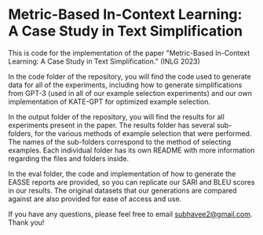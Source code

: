 # Metric-Based In-Context Learning: A Case Study in Text Simplification

This is code for the implementation of the paper "Metric-Based In-Context Learning: A Case Study in Text Simplification." (INLG 2023)

In the code folder of the repository, you will find the code used to generate data for all of the experiments, including how to generate simplifications from GPT-3 (used in all of our example selection experiments) and our own implementation of KATE-GPT for optimized example selection.

In the output folder of the repository, you will find the results for all experiments present in the paper. The results folder has several sub-folders, for the various methods of example selection that were performed. The names of the sub-folders correspond to the method of selecting examples. Each individual folder has its own README with more information regarding the files and folders inside. 

In the eval folder, the code and implementation of how to generate the EASSE reports are provided, so you can replicate our SARI and BLEU scores in our results. The original datasets that our generations are compared against are also provided for ease of access and use.

If you have any questions, please feel free to email subhavee2@gmail.com. Thank you!
